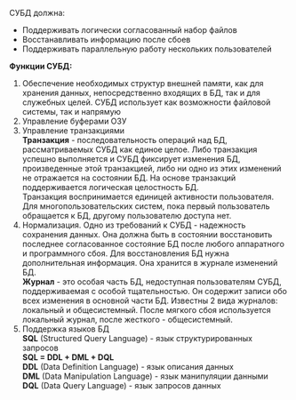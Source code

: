 СУБД должна:
- Поддерживать логически согласованный набор файлов
- Восстанавливать информацию после сбоев
- Поддерживать параллельную работу нескольких пользователей
  
**Функции СУБД:**  
1. Обеспечение необходимых структур внешней памяти, как для хранения данных, непосредственно входящих в БД, так и для служебных целей. СУБД использует как возможности файловой системы, так и напрямую
2. Управление буферами ОЗУ
3. Управление транзакциями  
	**Транзакция** - последовательность операций над БД, рассматриваемых СУБД как единое целое. Либо транзакция успешно выполняется и СУБД фиксирует изменения БД, произведенные этой транзакцией, либо ни одно из этих изменений не отражается на состоянии БД. На основе транзакций поддерживается логическая целостность БД.  
	Транзакция воспринимается единицей активности пользователя. Для многопользовательских систем, пока первый пользователь обращается к БД, другому пользователю доступа нет.
4.  Нормализация. Одно из требований к СУБД - надежность сохранения данных. Она должна быть в состоянии восстановить последнее согласованное состояние БД после любого аппаратного и программного сбоя. Для восстановления БД нужна дополнительная информация. Она хранится в журнале изменений БД.  
	**Журнал** - это особая часть БД, недоступная пользователям СУБД, поддерживаемая с особой тщательностью. Он содержит записи обо всех изменения в основной части БД. Известны 2 вида журналов: локальный и общесистемный. После мягкого сбоя используется локальный журнал, после жесткого - общесистемный.
5. Поддержка языков БД  
	**SQL** (Structured Query Language) - язык структурированных запросов  
	**SQL = DDL + DML + DQL**  
	**DDL** (Data Definition Language) - язык описания данных  
	**DML** (Data Manipulation Language) - язык манипуляции данными  
	**DQL** (Data Query Language) - язык запросов данных